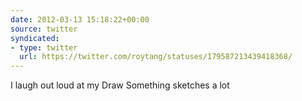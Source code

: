 ```yaml
---
date: 2012-03-13 15:18:22+00:00
source: twitter
syndicated:
- type: twitter
  url: https://twitter.com/roytang/statuses/179587213439418368/
---
```


I laugh out loud at my Draw Something sketches a lot